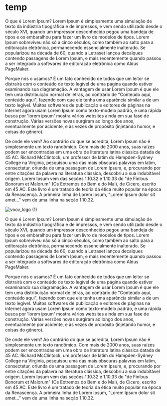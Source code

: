 # temp

O que é Lorem Ipsum?
Lorem Ipsum é simplesmente uma simulação de texto da indústria tipográfica e de impressos, e vem sendo utilizado desde o século XVI, quando um impressor desconhecido pegou uma bandeja de tipos e os embaralhou para fazer um livro de modelos de tipos. Lorem Ipsum sobreviveu não só a cinco séculos, como também ao salto para a editoração eletrônica, permanecendo essencialmente inalterado. Se popularizou na década de 60, quando a Letraset lançou decalques contendo passagens de Lorem Ipsum, e mais recentemente quando passou a ser integrado a softwares de editoração eletrônica como Aldus PageMaker.

Porque nós o usamos?
É um fato conhecido de todos que um leitor se distrairá com o conteúdo de texto legível de uma página quando estiver examinando sua diagramação. A vantagem de usar Lorem Ipsum é que ele tem uma distribuição normal de letras, ao contrário de "Conteúdo aqui, conteúdo aqui", fazendo com que ele tenha uma aparência similar a de um texto legível. Muitos softwares de publicação e editores de páginas na internet agora usam Lorem Ipsum como texto-modelo padrão, e uma rápida busca por 'lorem ipsum' mostra vários websites ainda em sua fase de construção. Várias versões novas surgiram ao longo dos anos, eventualmente por acidente, e às vezes de propósito (injetando humor, e coisas do gênero).


De onde ele vem?
Ao contrário do que se acredita, Lorem Ipsum não é simplesmente um texto randômico. Com mais de 2000 anos, suas raízes podem ser encontradas em uma obra de literatura latina clássica datada de 45 AC. Richard McClintock, um professor de latim do Hampden-Sydney College na Virginia, pesquisou uma das mais obscuras palavras em latim, consectetur, oriunda de uma passagem de Lorem Ipsum, e, procurando por entre citações da palavra na literatura clássica, descobriu a sua indubitável origem. Lorem Ipsum vem das seções 1.10.32 e 1.10.33 do "de Finibus Bonorum et Malorum" (Os Extremos do Bem e do Mal), de Cícero, escrito em 45 AC. Este livro é um tratado de teoria da ética muito popular na época da Renascença. A primeira linha de Lorem Ipsum, "Lorem Ipsum dolor sit amet..." vem de uma linha na seção 1.10.32.

![voov_logo (1)](https://user-images.githubusercontent.com/33513870/164584089-2835ba12-7d83-4519-b7b3-d95238847666.png)


O que é Lorem Ipsum?
Lorem Ipsum é simplesmente uma simulação de texto da indústria tipográfica e de impressos, e vem sendo utilizado desde o século XVI, quando um impressor desconhecido pegou uma bandeja de tipos e os embaralhou para fazer um livro de modelos de tipos. Lorem Ipsum sobreviveu não só a cinco séculos, como também ao salto para a editoração eletrônica, permanecendo essencialmente inalterado. Se popularizou na década de 60, quando a Letraset lançou decalques contendo passagens de Lorem Ipsum, e mais recentemente quando passou a ser integrado a softwares de editoração eletrônica como Aldus PageMaker.

Porque nós o usamos?
É um fato conhecido de todos que um leitor se distrairá com o conteúdo de texto legível de uma página quando estiver examinando sua diagramação. A vantagem de usar Lorem Ipsum é que ele tem uma distribuição normal de letras, ao contrário de "Conteúdo aqui, conteúdo aqui", fazendo com que ele tenha uma aparência similar a de um texto legível. Muitos softwares de publicação e editores de páginas na internet agora usam Lorem Ipsum como texto-modelo padrão, e uma rápida busca por 'lorem ipsum' mostra vários websites ainda em sua fase de construção. Várias versões novas surgiram ao longo dos anos, eventualmente por acidente, e às vezes de propósito (injetando humor, e coisas do gênero).


De onde ele vem?
Ao contrário do que se acredita, Lorem Ipsum não é simplesmente um texto randômico. Com mais de 2000 anos, suas raízes podem ser encontradas em uma obra de literatura latina clássica datada de 45 AC. Richard McClintock, um professor de latim do Hampden-Sydney College na Virginia, pesquisou uma das mais obscuras palavras em latim, consectetur, oriunda de uma passagem de Lorem Ipsum, e, procurando por entre citações da palavra na literatura clássica, descobriu a sua indubitável origem. Lorem Ipsum vem das seções 1.10.32 e 1.10.33 do "de Finibus Bonorum et Malorum" (Os Extremos do Bem e do Mal), de Cícero, escrito em 45 AC. Este livro é um tratado de teoria da ética muito popular na época da Renascença. A primeira linha de Lorem Ipsum, "Lorem Ipsum dolor sit amet..." vem de uma linha na seção 1.10.32.
